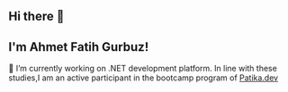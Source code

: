##   Hi there 👋
##   I'm Ahmet Fatih Gurbuz!
    
  🔭 I’m currently working on .NET development platform.
    In line with these studies,I am an active participant in the bootcamp program of [Patika.dev](https://patika.dev)
<!--
**afgrbz/afgrbz** is a ✨ _special_ ✨ repository because its `README.md` (this file) appears on your GitHub profile.

Here are some ideas to get you started:

- 🔭 I’m currently working on ...
- 🌱 I’m currently learning ...
- 👯 I’m looking to collaborate on ...
- 🤔 I’m looking for help with ...
- 💬 Ask me about ...
- 📫 How to reach me: ...
- 😄 Pronouns: ...
- ⚡ Fun fact: ...
-->
